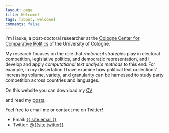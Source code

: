 ```yaml
---
layout: page
title: Welcome!
tags: [about, welcome]
comments: false
---
```

    
I'm Hauke, a post-doctoral researcher at the [Cologne Center for Comparative Politics](https://cccp.uni-koeln.de/ "Cologne Center of Comparative Politics") of the University of Cologne.

My research focuses on the role that *rhetorical strategies* play in electoral competition, legislative politics, and democratic representation, and I develop and apply *computational text analysis methods* to this end. 
For example, in my dissertation I have examine how political text collections' increasing volume, variety, and granularity can be harnessed to study party competition across countries and languages.

On this website you can 
download my <a href="{{ site.url }}/cv/">CV</a>
<!---->
and
read my <a href="{{ site.url }}/posts/">posts</a>.<!---->
<!-- read about my <a href="{{ site.url }}/research/">research interests</a>,  -->
<!-- and  -->
<!-- find my <a href="{{ site.url }}/">contact details</a>. -->
Feel free to email me or contact me on Twitter!

- Email: <a href="mailto:{{ site.email }}" target="_blank" rel="noopener noreferrer">{{ site.email }}</a>
- Twitter: <a href="http://twitter.com/{{ site.twitter }}" target="_blank" rel="noopener noreferrer">@{{site.twitter}}</a>
